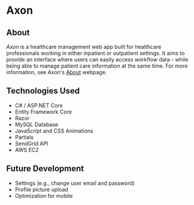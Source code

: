 # Axon

## About
*Axon* is a healthcare management web app built for healthcare professionals working in either inpatient or outpatient settings. It aims to provide an interface where users can easily access workflow data - while being able to manage patient care information at the same time. For more information, see Axon's [About](http://54.151.5.51/about) webpage.

## Technologies Used
- C# / ASP.NET Core
- Entity Framework Core
- Razor
- MySQL Database
- JavaScript and CSS Animations
- Partials
- SendGrid API
- AWS EC2

## Future Development
- Settings (e.g., change user email and password)
- Profile picture upload
- Optimization for mobile